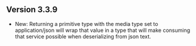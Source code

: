 ## Version 3.3.9

- New: Returning a primitive type with the media type set to application/json will wrap that value in a type that will make consuming that service possible when deserializing from json text.
